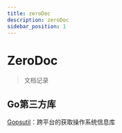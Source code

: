 ```yaml
---
title: zeroDoc
description: zeroDoc
sidebar_position: 1
---
```

# ZeroDoc

> 文档记录

## Go第三方库

[Gopsutil](./gopsutil)：跨平台的获取操作系统信息库

